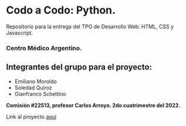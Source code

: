 # Codo a Codo: Python.
Repositorio para la entrega del TPO de Desarrollo Web: HTML, CSS y Javascript.
### Centro Médico Argentino.
## Integrantes del grupo para el proyecto:
- Emiliano Moroldo
- Soledad Quiroz
- Gianfranco Schettino

**Comisión #22513, profesor Carlos Arroyo. 2do cuatrimestre del 2022.**

Link al proyecto [aquí](https://comi22513-grupo14.netlify.app/index.html)
